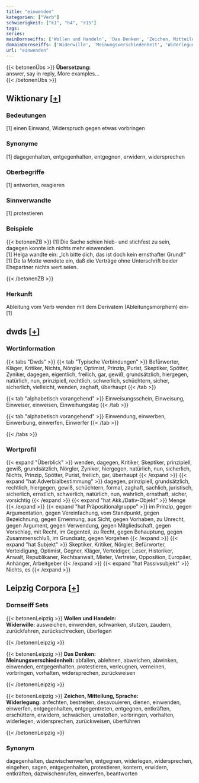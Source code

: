 ```yaml
---
title: "einwenden"
kategorien: ["Verb"]
schwierigkeit: ["k1", "h4", "r15"]
tags:
series:
mainDornseiffs: ['Wollen und Handeln', 'Das Denken', 'Zeichen, Mitteilung, Sprache']
domainDornseiffs: ['Widerwille', 'Meinungsverschiedenheit', 'Widerlegung']
url: "einwenden"
---
```


{{< betonenÜbs >}}
**Übersetzung:**  
answer, say in reply, More examples...  
{{< /betonenÜbs >}}

## Wiktionary [[+](https://de.wiktionary.org/wiki/einwenden)]

### Bedeutungen
[1] einen Einwand, Widerspruch gegen etwas vorbringen  

### Synonyme
[1] dagegenhalten, entgegenhalten, entgegnen, erwidern, widersprechen  

### Oberbegriffe
[1] antworten, reagieren  

### Sinnverwandte
[1] protestieren  

### Beispiele
{{< betonenZB >}}
[1] Die Sache schien hieb- und stichfest zu sein, dagegen konnte ich nichts mehr einwenden.  
[1] Helga wandte ein: „Ich bitte dich, das ist doch kein ernsthafter Grund!“  
[1] De la Motte wendete ein, daß die Verträge ohne Unterschrift beider Ehepartner nichts wert seien.  

{{< /betonenZB >}}
### Herkunft
Ableitung vom Verb wenden mit dem Derivatem (Ableitungsmorphem) ein-[1]  



## dwds [[+](https://www.dwds.de/wb/einwenden)]

### Wortinformation
{{< tabs "Dwds" >}}
{{< tab "Typische Verbindungen" >}}
Befürworter, Kläger, Kritiker, Nichts, Nörgler, Optimist, Prinzip, Purist, Skeptiker, Spötter, Zyniker, dagegen, eigentlich, freilich, gar, gewiß, grundsätzlich, hiergegen, natürlich, nun, prinzipiell, rechtlich, schwerlich, schüchtern, sicher, sicherlich, vielleicht, wenden, zaghaft, überhaupt
{{< /tab >}}

{{< tab "alphabetisch vorangehend" >}}
Einweisungsschein, Einweisung, Einweiser, einweisen, Einweihungstag
{{< /tab >}}

{{< tab "alphabetisch vorangehend" >}}
Einwendung, einwerben, Einwerbung, einwerfen, Einwerfer
{{< /tab >}}

{{< /tabs >}}

### Wortprofil
{{< expand "Überblick" >}} wenden, dagegen, Kritiker, Skeptiker, prinzipiell, gewiß, grundsätzlich, Nörgler, Zyniker, hiergegen, natürlich, nun, sicherlich, Nichts, Prinzip, Spötter, Purist, freilich, gar, überhaupt {{< /expand >}}
{{< expand "hat Adverbialbestimmung" >}} dagegen, prinzipiell, grundsätzlich, rechtlich, hiergegen, gewiß, schüchtern, formal, zaghaft, sachlich, juristisch, sicherlich, ernstlich, schwerlich, natürlich, nun, wahrlich, ernsthaft, sicher, vorsichtig {{< /expand >}}
{{< expand "hat Akk./Dativ-Objekt" >}} Menge {{< /expand >}}
{{< expand "hat Präpositionalgruppe" >}} im Prinzip, gegen Argumentation, gegen Vereinfachung, vom Standpunkt, gegen Bezeichnung, gegen Ernennung, aus Sicht, gegen Vorhaben, zu Unrecht, gegen Argument, gegen Verwendung, gegen Mitgliedschaft, gegen Vorschlag, mit Recht, im Gegenteil, zu Recht, gegen Behauptung, gegen Zusammenschluß, im Grundsatz, gegen Vorgehen {{< /expand >}}
{{< expand "hat Subjekt" >}} Skeptiker, Kritiker, Nörgler, Befürworter, Verteidigung, Optimist, Gegner, Kläger, Verteidiger, Leser, Historiker, Anwalt, Republikaner, Rechtsanwalt, Mieter, Vertreter, Opposition, Europäer, Anhänger, Arbeitgeber {{< /expand >}}
{{< expand "hat Passivsubjekt" >}} Nichts, es {{< /expand >}}

## Leipzig Corpora [[+](https://corpora.uni-leipzig.de/en/res?word=einwenden&corpusId=deu_newscrawl-public_2018)]

### Dornseiff Sets
{{< betonenLeipzig >}}
**Wollen und Handeln:**  
**Widerwille:** ausweichen, einwenden, schwanken, stutzen, zaudern, zurückfahren, zurückschrecken, überlegen  

{{< /betonenLeipzig >}}


{{< betonenLeipzig >}}
**Das Denken:**  
**Meinungsverschiedenheit:** abfallen, ablehnen, abweichen, abwinken, einwenden, entgegenhalten, protestieren, verleugnen, verneinen, vorbringen, vorhalten, widersprechen, zurückweisen  

{{< /betonenLeipzig >}}


{{< betonenLeipzig >}}
**Zeichen, Mitteilung, Sprache:**  
**Widerlegung:** anfechten, bestreiten, desavouieren, dienen, einwenden, einwerfen, entgegenhalten, entgegentreten, entgegnen, entkräften, erschüttern, erwidern, schwächen, umstoßen, vorbringen, vorhalten, widerlegen, widersprechen, zurückweisen, überführen  

{{< /betonenLeipzig >}}

### Synonym
dagegenhalten, dazwischenwerfen, entgegnen, widerlegen, widersprechen, eingehen, sagen, entgegenhalten, protestieren, kontern, erwidern, entkräften, dazwischenrufen, einwerfen, beantworten

